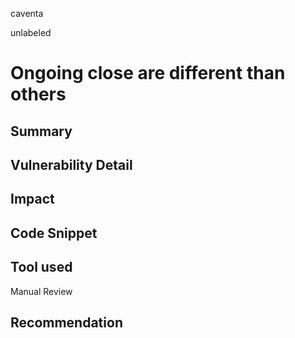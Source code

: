 caventa

unlabeled

# Ongoing close are different than others

## Summary

## Vulnerability Detail

## Impact

## Code Snippet

## Tool used

Manual Review

## Recommendation
